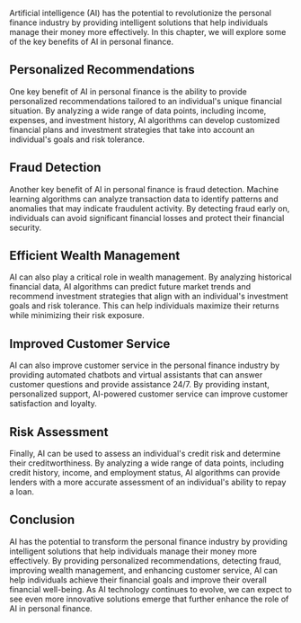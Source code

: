 
Artificial intelligence (AI) has the potential to revolutionize the personal finance industry by providing intelligent solutions that help individuals manage their money more effectively. In this chapter, we will explore some of the key benefits of AI in personal finance.

Personalized Recommendations
----------------------------

One key benefit of AI in personal finance is the ability to provide personalized recommendations tailored to an individual's unique financial situation. By analyzing a wide range of data points, including income, expenses, and investment history, AI algorithms can develop customized financial plans and investment strategies that take into account an individual's goals and risk tolerance.

Fraud Detection
---------------

Another key benefit of AI in personal finance is fraud detection. Machine learning algorithms can analyze transaction data to identify patterns and anomalies that may indicate fraudulent activity. By detecting fraud early on, individuals can avoid significant financial losses and protect their financial security.

Efficient Wealth Management
---------------------------

AI can also play a critical role in wealth management. By analyzing historical financial data, AI algorithms can predict future market trends and recommend investment strategies that align with an individual's investment goals and risk tolerance. This can help individuals maximize their returns while minimizing their risk exposure.

Improved Customer Service
-------------------------

AI can also improve customer service in the personal finance industry by providing automated chatbots and virtual assistants that can answer customer questions and provide assistance 24/7. By providing instant, personalized support, AI-powered customer service can improve customer satisfaction and loyalty.

Risk Assessment
---------------

Finally, AI can be used to assess an individual's credit risk and determine their creditworthiness. By analyzing a wide range of data points, including credit history, income, and employment status, AI algorithms can provide lenders with a more accurate assessment of an individual's ability to repay a loan.

Conclusion
----------

AI has the potential to transform the personal finance industry by providing intelligent solutions that help individuals manage their money more effectively. By providing personalized recommendations, detecting fraud, improving wealth management, and enhancing customer service, AI can help individuals achieve their financial goals and improve their overall financial well-being. As AI technology continues to evolve, we can expect to see even more innovative solutions emerge that further enhance the role of AI in personal finance.
